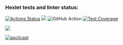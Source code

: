### Hexlet tests and linter status:
[![Actions Status](https://github.com/Daria-Savicheva/frontend-project-46/workflows/hexlet-check/badge.svg)](https://github.com/Daria-Savicheva/frontend-project-46/actions)
<a href="https://codeclimate.com/github/Daria-Savicheva/frontend-project-46/maintainability"><img src="https://api.codeclimate.com/v1/badges/e2244d5fcad9fb22f9db/maintainability" /></a>
![GitHub Action](https://github.com/Daria-Savicheva/frontend-project-46/actions/workflows/github-actions-demo.yml/badge.svg)
[![Test Coverage](https://api.codeclimate.com/v1/badges/e2244d5fcad9fb22f9db/test_coverage)](https://codeclimate.com/github/Daria-Savicheva/frontend-project-46/test_coverage)

<a href="https://asciinema.org/a/pf40xnLzGK5gT3E2dIhexM3ys" target="_blank"><img src="https://asciinema.org/a/pf40xnLzGK5gT3E2dIhexM3ys.svg" /></a>

[![asciicast](https://asciinema.org/a/576990.svg)](https://asciinema.org/a/576990)